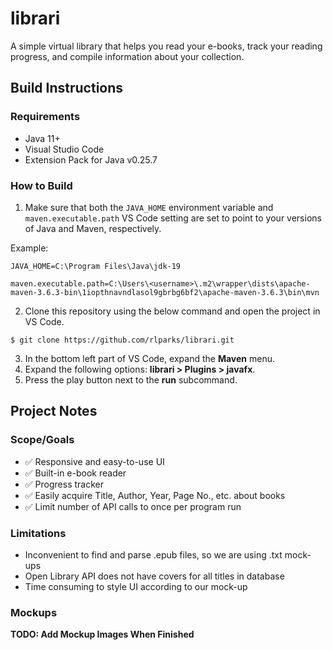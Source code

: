 # librari

A simple virtual library that helps you read your e-books,
track your reading progress, and compile information about your collection.

## Build Instructions

### Requirements

* Java 11+
* Visual Studio Code
* Extension Pack for Java v0.25.7

### How to Build

1. Make sure that both the `JAVA_HOME` environment variable and `maven.executable.path` VS Code
setting are set to point to your versions of Java and Maven, respectively.

Example:
```
JAVA_HOME=C:\Program Files\Java\jdk-19

maven.executable.path=C:\Users\<username>\.m2\wrapper\dists\apache-maven-3.6.3-bin\1iopthnavndlasol9gbrbg6bf2\apache-maven-3.6.3\bin\mvn
```

2. Clone this repository using the below command and open the project in VS Code.

```
$ git clone https://github.com/rlparks/librari.git
```

3. In the bottom left part of VS Code, expand the **Maven** menu.
4. Expand the following options: **librari > Plugins > javafx**.
5. Press the play button next to the **run** subcommand.

## Project Notes

### Scope/Goals

* ✅ Responsive and easy-to-use UI
* ✅ Built-in e-book reader
* ✅ Progress tracker
* ✅ Easily acquire Title, Author, Year, Page No., etc. about books
* ✅ Limit number of API calls to once per program run

### Limitations

* Inconvenient to find and parse .epub files, so we are using .txt mock-ups
* Open Library API does not have covers for all titles in database
* Time consuming to style UI according to our mock-up

### Mockups

**TODO: Add Mockup Images When Finished**

